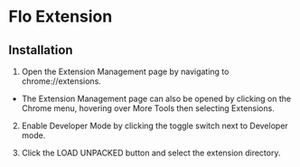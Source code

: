 # Flo Extension

## Installation 

1. Open the Extension Management page by navigating to chrome://extensions.
- The Extension Management page can also be opened by clicking on the Chrome menu, hovering over More Tools then selecting Extensions.

2. Enable Developer Mode by clicking the toggle switch next to Developer mode.

3. Click the LOAD UNPACKED button and select the extension directory.